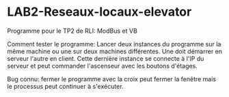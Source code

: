 # LAB2-Reseaux-locaux-elevator
Programme pour le TP2 de RLI: ModBus et VB

Comment tester le programme: 
Lancer deux instances du programme sur la même machine ou une sur deux machines différentes.
Une doit démarrer en serveur l'autre en client. Cette dernière instance se connecte à l'IP du serveur et peut commander l'ascenseur avec les boutons d'étages.

Bug connu: fermer le programme avec la croix peut fermer la fenêtre mais le processus peut continuer à s'exécuter.
